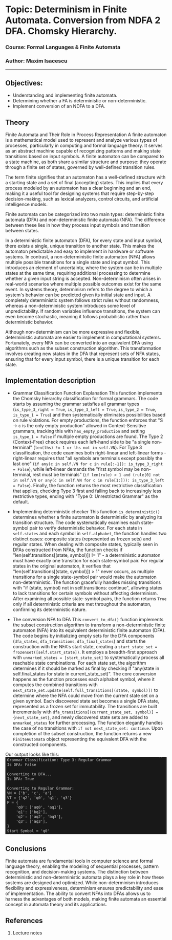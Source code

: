 # Topic: Determinism in Finite Automata. Conversion from NDFA 2 DFA. Chomsky Hierarchy.

### Course: Formal Languages & Finite Automata
### Author: Maxim Isacescu

----
## Objectives:
* Understanding and implementing finite automata.
* Determining whether a FA is deterministic or non-deterministic.
* Implement conversion of an NDFA to a DFA.

## Theory
Finite Automata and Their Role in Process Representation
A finite automaton is a mathematical model used to represent and analyze various types of processes, particularly in computing and formal language theory. It serves as an abstract machine capable of recognizing patterns and making state transitions based on input symbols. A finite automaton can be compared to a state machine, as both share a similar structure and purpose: they operate through a finite set of states, governed by well-defined transition rules.

The term finite signifies that an automaton has a well-defined structure with a starting state and a set of final (accepting) states. This implies that every process modeled by an automaton has a clear beginning and an end, making it a useful tool for designing systems that require step-by-step decision-making, such as lexical analyzers, control circuits, and artificial intelligence models.

Finite automata can be categorized into two main types: deterministic finite automata (DFA) and non-deterministic finite automata (NFA). The difference between these lies in how they process input symbols and transition between states.

In a deterministic finite automaton (DFA), for every state and input symbol, there exists a single, unique transition to another state. This makes the automaton predictable and easy to implement in hardware or software systems.
In contrast, a non-deterministic finite automaton (NFA) allows multiple possible transitions for a single state and input symbol. This introduces an element of uncertainty, where the system can be in multiple states at the same time, requiring additional processing to determine whether a given input string is accepted.
Non-determinism often arises in real-world scenarios where multiple possible outcomes exist for the same event. In systems theory, determinism refers to the degree to which a system's behavior can be predicted given its initial state and input. A completely deterministic system follows strict rules without randomness, whereas a non-deterministic system introduces some level of unpredictability. If random variables influence transitions, the system can even become stochastic, meaning it follows probabilistic rather than deterministic behavior.

Although non-determinism can be more expressive and flexible, deterministic automata are easier to implement in computational systems. Fortunately, every NFA can be converted into an equivalent DFA using algorithms such as the subset construction algorithm. This transformation involves creating new states in the DFA that represent sets of NFA states, ensuring that for every input symbol, there is a unique transition for each state.

## Implementation description
* Grammar Classification Function Explanation
This function implements the Chomsky hierarchy classification for formal grammars. The code starts by assuming the grammar satisfies all grammar types (`is_type_3_right = True`, `is_type_3_left = True`, `is_type_2 = True`, `is_type_1 = True`) and then systematically eliminates possibilities based on rule violations. For empty productions, the function enforces that "S → ε is the only empty production" allowed in Context-Sensitive grammars, tracking this with `has_empty_production` and setting `is_type_1 = False` if multiple empty productions are found. The Type 2 (Context-Free) check requires each left-hand side to be "a single non-terminal" (`len(lhs) != 1 or lhs not in self.VN`). For Type 3 classification, the code examines both right-linear and left-linear forms - right-linear requires that "all symbols are terminals except possibly the last one" (`if any(c in self.VN for c in rule[:-1]): is_type_3_right = False`), while left-linear demands the "first symbol may be non-terminal, rest must be terminals" (`if len(rule) > 1 and (rule[0] not in self.VN or any(c in self.VN for c in rule[1:])): is_type_3_left = False`). Finally, the function returns the most restrictive classification that applies, checking Type 3 first and falling back to increasingly less restrictive types, ending with "Type 0: Unrestricted Grammar" as the default.

* Implementing deterministic checker
This function `is_deterministic()` determines whether a finite automaton is deterministic by analyzing its transition structure. The code systematically examines each state-symbol pair to verify deterministic behavior. For each state in `self.states` and each symbol in `self.alphabet`, the function handles two distinct cases: composite states (represented as frozen sets) and regular states. When dealing with composite states, typically seen in DFAs constructed from NFAs, the function checks if "len(self.transitions[(state, symbol)]) != 1" - a deterministic automaton must have exactly one transition for each state-symbol pair. For regular states in the original automaton, it verifies that "len(self.transitions[(state, symbol)]) > 1" never occurs, as multiple transitions for a single state-symbol pair would make the automaton non-deterministic. The function gracefully handles missing transitions with "if (state, symbol) not in self.transitions: continue", allowing states to lack transitions for certain symbols without affecting determinism. After examining all possible state-symbol pairs, the function returns `True` only if all deterministic criteria are met throughout the automaton, confirming its deterministic nature.

* The conversion NFA to DFA
This `convert_to_dfa()` function implements the subset construction algorithm to transform a non-deterministic finite automaton (NFA) into its equivalent deterministic finite automaton (DFA). The code begins by initializing empty sets for the DFA components (`dfa_states`, `dfa_transitions`, `dfa_final_states`) and starts the construction with the NFA's start state, creating a `start_state_set = frozenset([self.start_state])`. It employs a breadth-first approach with `unmarked_states = [start_state_set]` to systematically process all reachable state combinations. For each state set, the algorithm determines if it should be marked as final by checking if "any(state in self.final_states for state in current_state_set)". The core conversion happens as the function processes each alphabet symbol, where it computes the combined transitions with `next_state_set.update(self.full_transitions[(state, symbol)])` to determine where the NFA could move from the current state set on a given symbol. Each discovered state set becomes a single DFA state, represented as a frozen set for immutability. The transitions are built incrementally with `dfa_transitions[(current_state_set, symbol)] = {next_state_set}`, and newly discovered state sets are added to `unmarked_states` for further processing. The function elegantly handles the case of no transitions with `if not next_state_set: continue`. Upon completion of the subset construction, the function returns a new `FiniteAutomata` object representing the equivalent DFA with the constructed components.

Our output looks like this:
<img src="lab2_output.png">

## Conclusions
Finite automata are fundamental tools in computer science and formal language theory, enabling the modeling of sequential processes, pattern recognition, and decision-making systems. The distinction between deterministic and non-deterministic automata plays a key role in how these systems are designed and optimized. While non-determinism introduces flexibility and expressiveness, determinism ensures predictability and ease of implementation. The ability to convert NFAs into DFAs allows us to harness the advantages of both models, making finite automata an essential concept in automata theory and its applications.

## References
1. Lecture notes
